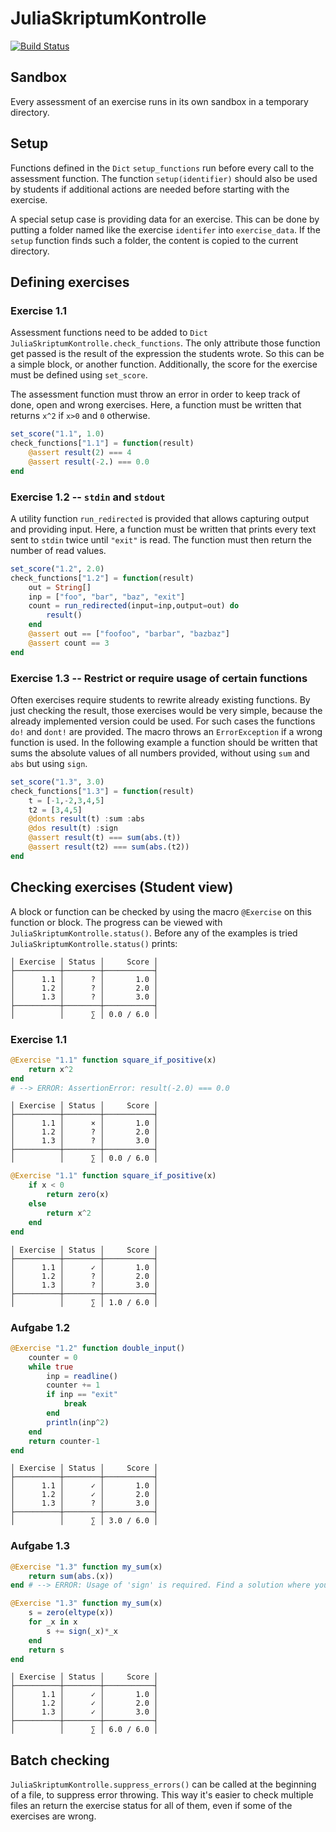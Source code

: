 # JuliaSkriptumKontrolle

[![Build Status](https://travis-ci.org/sebastianpech/JuliaSkriptumKontrolle.jl.svg?branch=master)](https://travis-ci.org/sebastianpech/JuliaSkriptumKontrolle.jl)

## Sandbox

Every assessment of an exercise runs in its own sandbox in a temporary directory.

## Setup

Functions defined in the `Dict` `setup_functions` run before every call to the assessment function.
The function `setup(identifier)` should also be used by students if additional actions are needed before starting with the exercise.

A special setup case is providing data for an exercise. This can be done by putting a folder named like the exercise `identifer` into `exercise_data`.
If the `setup` function finds such a folder, the content is copied to the current directory.

## Defining exercises

### Exercise 1.1

Assessment functions need to be added to `Dict` `JuliaSkriptumKontrolle.check_functions`. 
The only attribute those function get passed is the result of the expression the students wrote.
So this can be a simple block, or another function.
Additionally, the score for the exercise must be defined using `set_score`.

The assessment function must throw an error in order to keep track of done, open and wrong exercises.
Here, a function must be written that returns `x^2` if `x>0` and `0` otherwise.

```julia
set_score("1.1", 1.0)
check_functions["1.1"] = function(result)
    @assert result(2) === 4
    @assert result(-2.) === 0.0
end
```

### Exercise 1.2 -- `stdin` and `stdout`

A utility function `run_redirected` is provided that allows capturing output and providing input.
Here, a function must be written that prints every text sent to `stdin` twice until `"exit"` is read.
The function must then return the number of read values.

```julia
set_score("1.2", 2.0)
check_functions["1.2"] = function(result)
    out = String[]
    inp = ["foo", "bar", "baz", "exit"]
    count = run_redirected(input=inp,output=out) do
        result()
    end
    @assert out == ["foofoo", "barbar", "bazbaz"] 
    @assert count == 3
end
```

### Exercise 1.3 -- Restrict or require usage of certain functions 

Often exercises require students to rewrite already existing functions.
By just checking the result, those exercises would be very simple, because the already implemented version could be used.
For such cases the functions `do!` and `dont!` are provided.
The macro throws an `ErrorException` if a wrong function is used.
In the following example a function should be written that sums the absolute values of all numbers provided, without using `sum` and `abs` but using `sign`.

```julia
set_score("1.3", 3.0)
check_functions["1.3"] = function(result)
    t = [-1,-2,3,4,5]
    t2 = [3,4,5]
    @donts result(t) :sum :abs
    @dos result(t) :sign
    @assert result(t) === sum(abs.(t))
    @assert result(t2) === sum(abs.(t2))
end
```

## Checking exercises (Student view)

A block or function can be checked by using the macro `@Exercise` on this function or block.
The progress can be viewed with `JuliaSkriptumKontrolle.status()`.
Before any of the examples is tried `JuliaSkriptumKontrolle.status()` prints:

```
│ Exercise │ Status │     Score │
├──────────┼────────┼───────────┤
│      1.1 │      ? │       1.0 │
│      1.2 │      ? │       2.0 │
│      1.3 │      ? │       3.0 │
├──────────┼────────┼───────────┤
│          │      ∑ │ 0.0 / 6.0 │
```

### Exercise 1.1

```julia
@Exercise "1.1" function square_if_positive(x)
    return x^2
end
# --> ERROR: AssertionError: result(-2.0) === 0.0
```

```
│ Exercise │ Status │     Score │
├──────────┼────────┼───────────┤
│      1.1 │      × │       1.0 │
│      1.2 │      ? │       2.0 │
│      1.3 │      ? │       3.0 │
├──────────┼────────┼───────────┤
│          │      ∑ │ 0.0 / 6.0 │
```
```julia
@Exercise "1.1" function square_if_positive(x)
    if x < 0
        return zero(x)
    else
        return x^2
    end
end
```

```
│ Exercise │ Status │     Score │
├──────────┼────────┼───────────┤
│      1.1 │      ✓ │       1.0 │
│      1.2 │      ? │       2.0 │
│      1.3 │      ? │       3.0 │
├──────────┼────────┼───────────┤
│          │      ∑ │ 1.0 / 6.0 │
```

### Aufgabe 1.2

```julia
@Exercise "1.2" function double_input()
    counter = 0
    while true
        inp = readline()
        counter += 1
        if inp == "exit"
            break
        end
        println(inp^2)
    end
    return counter-1
end
```

```
│ Exercise │ Status │     Score │
├──────────┼────────┼───────────┤
│      1.1 │      ✓ │       1.0 │
│      1.2 │      ✓ │       2.0 │
│      1.3 │      ? │       3.0 │
├──────────┼────────┼───────────┤
│          │      ∑ │ 3.0 / 6.0 │
```

### Aufgabe 1.3

```julia
@Exercise "1.3" function my_sum(x)
    return sum(abs.(x)) 
end # --> ERROR: Usage of 'sign' is required. Find a solution where you use 'sign'.
```

```julia
@Exercise "1.3" function my_sum(x)
    s = zero(eltype(x))
    for _x in x
        s += sign(_x)*_x
    end
    return s
end
```

```
│ Exercise │ Status │     Score │
├──────────┼────────┼───────────┤
│      1.1 │      ✓ │       1.0 │
│      1.2 │      ✓ │       2.0 │
│      1.3 │      ✓ │       3.0 │
├──────────┼────────┼───────────┤
│          │      ∑ │ 6.0 / 6.0 │
```

## Batch checking

`JuliaSkriptumKontrolle.suppress_errors()` can be called at the beginning of a file, to suppress error throwing.
This way it's easier to check multiple files an return the exercise status for all of them, even if some of the exercises are wrong.
